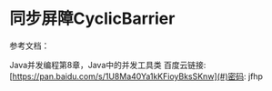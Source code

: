 # 同步屏障CyclicBarrier

参考文档：

Java并发编程第8章，Java中的并发工具类 百度云链接:[https://pan.baidu.com/s/1U8Ma40Ya1kKFioyBksSKnw](#)密码: jfhp


